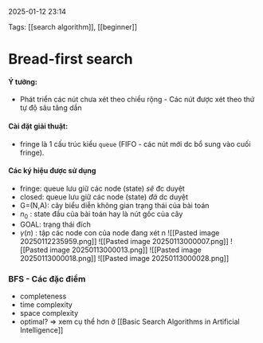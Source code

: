 2025-01-12 23:14


Tags: [[search algorithm]], [[beginner]]
# Bread-first search
#### Ý tưởng:
- Phát triển các nút chưa xét theo chiều rộng - Các nút được xét theo thứ tự độ sâu tăng dần
#### Cài đặt giải thuật:
- fringe là 1 cấu trúc kiểu `queue` (FIFO - các nút mới dc bổ sung vào cuối fringe).
#### Các ký hiệu được sử dụng
- fringe: queue lưu giữ các node (state) *sẽ* đc duyệt
- closed: queue lưu giữ các node (state) *đã* dc duyệt
- G=(N,A): cây biểu diễn không gian trạng thái của bài toán
- $n_{0}$ : state đầu của bài toán hay là nút gốc của cây
- GOAL: trạng thái đích
- $\gamma(n)$ : tập các node con của node đang xét n
![[Pasted image 20250112235959.png]]
![[Pasted image 20250113000007.png]]
![[Pasted image 20250113000013.png]]
![[Pasted image 20250113000018.png]]
![[Pasted image 20250113000028.png]]

### BFS - Các đặc điểm 
- completeness
- time complexity
- space complexity
- optimal?
=> xem cụ thể hơn ở [[Basic Search Algorithms in Artificial Intelligence]]
